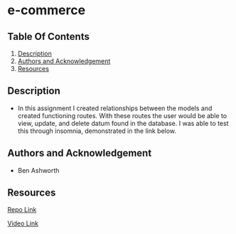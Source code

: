 # e-commerce

## Table Of Contents
1. [Description](#description)
3. [Authors and Acknowledgement](#authors-and-acknowledgement)
4. [Resources](#resources)

## Description 
-  In this assignment I created relationships between the models and created functioning routes. With these routes the user would be able to view, update, and delete datum found in the database. I was able to test this through insomnia, demonstrated in the link below.


## Authors and Acknowledgement
- Ben Ashworth

## Resources
[Repo Link](https://github.com/bashworthj/e-commerce) 

[Video Link](https://drive.google.com/file/d/17NFuLXsQkwIHfbaHJZ-p-lncN0CH77kb/view)
 